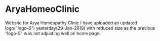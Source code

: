 # AryaHomeoClinic
Website for Arya Homeopathy Clinic
I have uploaded an updated logo("logo-6") yesterday(29-Jan-2019) with reduced size as the previous "logo-5" was not adjusting well on home page.
